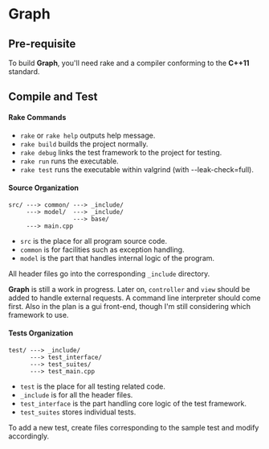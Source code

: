 Graph
=====

Pre-requisite
--------------

To build **Graph**, you'll need rake and a compiler conforming to the **C++11** standard.

Compile and Test
-----------------------

#### Rake Commands
* `rake` or `rake help` outputs help message.
* `rake build` builds the project normally.
* `rake debug` links the test framework to the project for testing.
* `rake run` runs the executable.
* `rake test` runs the executable within valgrind (with --leak-check=full).

#### Source Organization
    src/ ---> common/ ---> _include/
         ---> model/  ---> _include/
                      ---> base/
         ---> main.cpp

* `src` is the place for all program source code.
* `common` is for facilities such as exception handling.
* `model` is the part that handles internal logic of the program.

All header files go into the corresponding `_include` directory.

**Graph** is still a work in progress.
Later on, `controller` and `view` should be added to handle external requests.
A command line interpreter should come first.
Also in the plan is a gui front-end, though I'm still considering which framework to use.

#### Tests Organization
    test/ ---> _include/
          ---> test_interface/
          ---> test_suites/
          ---> test_main.cpp

* `test` is the place for all testing related code.
* `_include` is for all the header files.
* `test_interface` is the part handling core logic of the test framework.
* `test_suites` stores individual tests.

To add a new test, create files corresponding to the sample test and modify accordingly.
